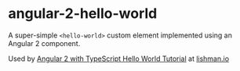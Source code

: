# angular-2-hello-world

A super-simple `<hello-world>` custom element implemented using an Angular 2 component.

Used by [Angular 2 with TypeScript Hello World Tutorial](http://lishman.io/angular-2-hello-world) at [lishman.io](http://lishman.io)
